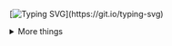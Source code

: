 [![Typing SVG](https://readme-typing-svg.demolab.com?font=JetBrains+Mono&size=36&pause=1000&color=0077b6&multiline=true&width=950&height=150&lines=Hi%2C+I'm+Abbas+%F0%9F%91%8B%F0%9F%8F%BC;A+Python,+Flutter,+and+WebDev+Enthusiast.)](https://git.io/typing-svg)
<details>
  <summary> More things </summary>
  <br>
  <p align="center">
    <a href= "https://github.com/a-endari/github-readme-stats"><img src= "https://github-readme-stats.vercel.app/api/top-langs/?username=a-endari&layout=compact" /></a>
  </p>
  <p>
    - 🌱 I’m currently learning Flutter.<br/>
    - 🤔 I’m looking for a stable, long-term full time job<br/>
    - 💬 Ask me about Flatter, Dart, Django and Flask.<br/>
    - ⚡ Fun fact: I love sci-fi<br/>
  </p> 
  
</details>
